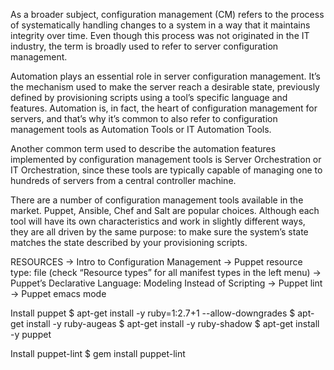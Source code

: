 As a broader subject, configuration management (CM) refers to the process of systematically handling changes to a system in a way that it maintains integrity over time. Even though this process was not originated in the IT industry, the term is broadly used to refer to server configuration management.

Automation plays an essential role in server configuration management. It’s the mechanism used to make the server reach a desirable state, previously defined by provisioning scripts using a tool’s specific language and features. Automation is, in fact, the heart of configuration management for servers, and that’s why it’s common to also refer to configuration management tools as Automation Tools or IT Automation Tools.

Another common term used to describe the automation features implemented by configuration management tools is Server Orchestration or IT Orchestration, since these tools are typically capable of managing one to hundreds of servers from a central controller machine.

There are a number of configuration management tools available in the market. Puppet, Ansible, Chef and Salt are popular choices. Although each tool will have its own characteristics and work in slightly different ways, they are all driven by the same purpose: to make sure the system’s state matches the state described by your provisioning scripts.



RESOURCES 
-> Intro to Configuration Management
-> Puppet resource type: file (check “Resource types” for all manifest types in the left menu)
-> Puppet’s Declarative Language: Modeling Instead of Scripting
-> Puppet lint
-> Puppet emacs mode



Install puppet
$ apt-get install -y ruby=1:2.7+1 --allow-downgrades
$ apt-get install -y ruby-augeas
$ apt-get install -y ruby-shadow
$ apt-get install -y puppet


Install puppet-lint
$ gem install puppet-lint
